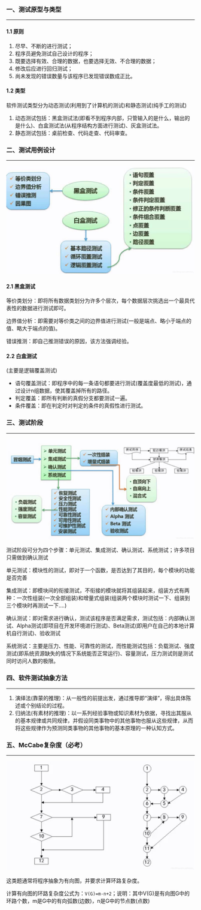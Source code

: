 ### 一、测试原型与类型

---

#### 1.1 原则

1. 尽早、不断的进行测试；
2. 程序员避免测试自己设计的程序；
3. 既要选择有效、合理的数据，也要选择无效、不合理的数据；
4. 修改后应进行回归测试；
5. 尚未发现的错误数量与该程序已发现错误数成正比。

#### 1.2 类型

软件测试类型分为动态测试(利用到了计算机的测试)和静态测试(纯手工的测试)

1. 动态测试包括：黑盒测试法(即看不到程序内部，只管输入的是什么，输出的是什么)、白盒测试法(从程序结构方面进行测试)、灰盒测试法。
2. 静态测试包括：桌前检查、代码走查、代码审查。



### 二、测试用例设计

---

![img](img/watermark,type_ZmFuZ3poZW5naGVpdGk,shadow_10,text_aHR0cHM6Ly9ibG9nLmNzZG4ubmV0L2ltcmVhbF8=,size_16,color_FFFFFF,t_70-20220919163051150.jpeg)

#### 2.1 黑盒测试

等价类划分：即将所有数据类划分为许多个层次，每个数据层次挑选出一个最具代表性的数据进行测试即可。

边界值分析：即需要对等价类之间的边界值进行测试(一般是端点、略小于端点的值、略大于端点的值)。

错误推测：即自己推测错误的原因，该方法强调经验。

#### 2.2 白盒测试

(主要是逻辑覆盖测试)

- 语句覆盖测试：即程序中的每一条语句都要进行测试(覆盖度最低的测试)，通过设计n组数据，使其覆盖掉所有的路径。
- 判定覆盖：即所有判断的真假分支都要测试一遍。
- 条件覆盖：即在判定时对判定的条件的真假性进行测试。



### 三、测试阶段

---

![img](img/watermark,type_ZmFuZ3poZW5naGVpdGk,shadow_10,text_aHR0cHM6Ly9ibG9nLmNzZG4ubmV0L2ltcmVhbF8=,size_16,color_FFFFFF,t_70-20220919163341910.jpeg)

测试阶段可分为四个步骤：单元测试、集成测试、确认测试、系统测试；许多项目只需做到确认测试

单元测试：模块性的测试，即对于一个函数，是否达到了其目的，每个模块的功能是否完善

集成测试：即模块间的衔接测试，不衔接的模块就将其组装起来，组装方式有两种：一次性组装(一次全部组装)和增量式组装(组装两个模块时测试一下、组装到三个模块时再测试一下....)

确认测试：即对需求进行确认，测试该程序是否满足需求，测试包括：内部确认测试、Alpha测试(即项目在开发环境进行测试)、Beta测试(即用户在自己的本地计算机自行测试)、验收测试

系统测试：主要是压力、性能、可靠性的测试，而性能测试包括：负载测试、强度测试(即系统资源缺失的情况下系统能否正常运行)、容量测试，压力测试则是测试同时访问人数的极限。



### 四、软件测试抽象方法

---

1. 演绎法(靠蒙的推理)：从一般性的前提出发，通过推导即“演绎”，得出具体陈述或个别结论的过程。
2. 归纳法(有素材的推理)：以一系列经验事物或知识素材为依据，寻找出其服从的基本规律或共同规律，并假设同类事物中的其他事物也服从这些规律，从而将这些规律作为预测同类事物的其他事物的基本原理的一种认知方式。



### 五、McCabe复杂度（必考）

---

![img](img/watermark,type_ZmFuZ3poZW5naGVpdGk,shadow_10,text_aHR0cHM6Ly9ibG9nLmNzZG4ubmV0L2ltcmVhbF8=,size_16,color_FFFFFF,t_70-20220919163811975.jpeg)

这类题通常将程序抽象为有向图，并要求计算环路复杂度。

计算有向图的环路复杂度公式为：`V(G)=m-n+2`；说明：其中V(G)是有向图G中的环路个数，m是G中的有向弧数(边数)，n是G中的节点数(点数)